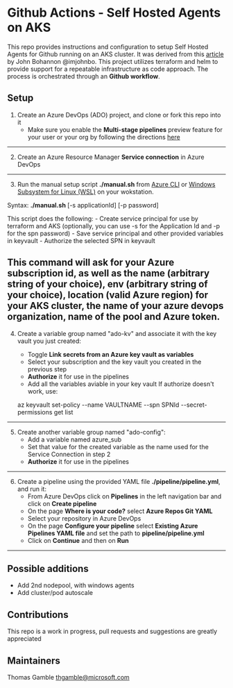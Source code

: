 # Github Actions - Self Hosted Agents on AKS


This repo provides instructions and configuration to setup Self Hosted Agents for Github running on an AKS cluster.  It was derived from this [article](https://github.blog/2020-08-04-github-actions-self-hosted-runners-on-google-cloud/) by John Bohannon @imjohnbo.   This project utilizes terraform and helm to provide support for a repeatable infrastructure as code approach.  The process is orchestrated through an **Github workflow**. 

## Setup

1. Create an Azure DevOps (ADO) project, and clone or fork this repo into it
    - Make sure you enable the **Multi-stage pipelines** preview feature for your user or your org  by following the directions [here](https://docs.microsoft.com/en-us/azure/devops/project/navigation/preview-features?view=azure-devops) 
---
2. Create an Azure Resource Manager **Service connection** in Azure DevOps
---
3. Run the manual setup script **./manual.sh** from [Azure CLI](https://docs.microsoft.com/en-us/azure/cloud-shell/quickstart) or [Windows Subsystem for Linux (WSL)](https://docs.microsoft.com/en-us/windows/wsl/install-win10) on your wokstation. 

Syntax: **./manual.sh** [-s applicationId] [-p password]

This script does the following:
    - Create service principal for use by terraform and AKS (optionally, you can use -s for the Application Id and -p for the spn password)
    - Save service principal and other provided variables in keyvault
    - Authorize the selected SPN in keyvault
    
   This command will ask for your Azure subscription id, as well as the name (arbitrary string of your choice), env (arbitrary string of your choice), location (valid Azure region) for your AKS cluster, the name of your azure devops organization, name of the pool and Azure token.
---
4. Create a variable group named "ado-kv" and associate it with the key vault you just created:
   - Toggle **Link secrets from an Azure key vault as variables**
   - Select your subscription and the key vault you created in the previous step
   - **Authorize** it for use in the pipelines
   - Add all the variables aviable in your key vault
   If authorize doesn't work, use:

    az keyvault set-policy --name VAULTNAME --spn SPNId --secret-permissions get list 
---
5. Create another variable group named "ado-config":
    - Add a variable named azure_sub
    - Set that value for the created variable as the name used for the Service Connection in step 2
    - **Authorize** it for use in the pipelines
---
6. Create a pipeline using the provided YAML file **./pipeline/pipeline.yml**, and run it:
    - From Azure DevOps click on **Pipelines** in the left navigation bar and click on **Create pipeline**
    - On the page **Where is your code?** select **Azure Repos Git YAML**
    - Select your repository in Azure DevOps
    - On the page **Configure your pipeline** select **Existing Azure Pipelines YAML file** and set the path to **pipeline/pipeline.yml** 
    - Click on **Continue** and then on **Run**
---

## Possible additions

- Add 2nd nodepool, with windows agents
- Add cluster/pod autoscale

## Contributions

This repo is a work in progress, pull requests and suggestions are greatly appreciated

## Maintainers

Thomas Gamble thgamble@microsoft.com


